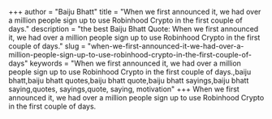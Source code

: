 +++
author = "Baiju Bhatt"
title = "When we first announced it, we had over a million people sign up to use Robinhood Crypto in the first couple of days."
description = "the best Baiju Bhatt Quote: When we first announced it, we had over a million people sign up to use Robinhood Crypto in the first couple of days."
slug = "when-we-first-announced-it-we-had-over-a-million-people-sign-up-to-use-robinhood-crypto-in-the-first-couple-of-days"
keywords = "When we first announced it, we had over a million people sign up to use Robinhood Crypto in the first couple of days.,baiju bhatt,baiju bhatt quotes,baiju bhatt quote,baiju bhatt sayings,baiju bhatt saying,quotes, sayings,quote, saying, motivation"
+++
When we first announced it, we had over a million people sign up to use Robinhood Crypto in the first couple of days.

